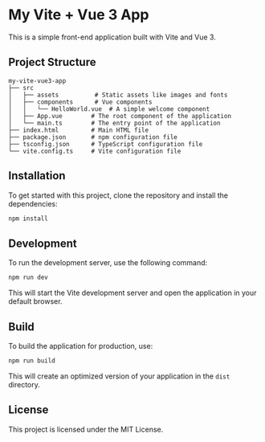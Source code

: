 # My Vite + Vue 3 App

This is a simple front-end application built with Vite and Vue 3.

## Project Structure

```
my-vite-vue3-app
├── src
│   ├── assets          # Static assets like images and fonts
│   ├── components      # Vue components
│   │   └── HelloWorld.vue  # A simple welcome component
│   ├── App.vue        # The root component of the application
│   └── main.ts        # The entry point of the application
├── index.html         # Main HTML file
├── package.json       # npm configuration file
├── tsconfig.json      # TypeScript configuration file
└── vite.config.ts     # Vite configuration file
```

## Installation

To get started with this project, clone the repository and install the dependencies:

```bash
npm install
```

## Development

To run the development server, use the following command:

```bash
npm run dev
```

This will start the Vite development server and open the application in your default browser.

## Build

To build the application for production, use:

```bash
npm run build
```

This will create an optimized version of your application in the `dist` directory.

## License

This project is licensed under the MIT License.